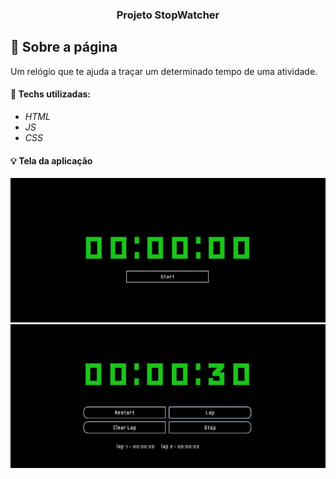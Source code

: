 <h3 align="center">
  Projeto StopWatcher
</h3>

## :rocket: Sobre a página

Um relógio que te ajuda a traçar um determinado tempo de uma atividade.


#### :wrench: Techs utilizadas:
* _HTML_
* _JS_
* _CSS_

#### :bulb: Tela da aplicação

![image](https://github.com/JonanthaW/Projeto-StopWatcher/blob/main/assets/example1.jpg)
![image](https://github.com/JonanthaW/Projeto-StopWatcher/blob/main/assets/example2.jpg)
